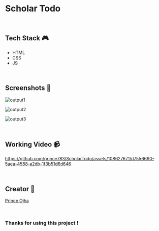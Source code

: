 # Scholar Todo
<br>

## **Tech Stack 🎮**

- HTML
- CSS
- JS

<br>

## **Screenshots 📸**

![output1](https://github.com/Vikash-8090-Yadav/Future.WebNet/assets/114330097/44c16f50-3a9c-47e4-87d1-ed38534499bc)

![output2](https://github.com/Vikash-8090-Yadav/Future.WebNet/assets/114330097/ff88f693-5bbf-402f-9683-cd8e9cfefb6f)

![output3](https://github.com/Vikash-8090-Yadav/Future.WebNet/assets/114330097/f5c2e48d-389a-4612-be17-a90ed4d6aa9b)

<br>

## **Working Video 📹**



https://github.com/prince783/ScholarTodo/assets/108627671/d7556690-5aea-4588-a2db-1f3b51d6d646



<br>

## **Creator 👦**

[Prince Ojha](https://github.com/prince783)

<br>

### Thanks for using this project !

